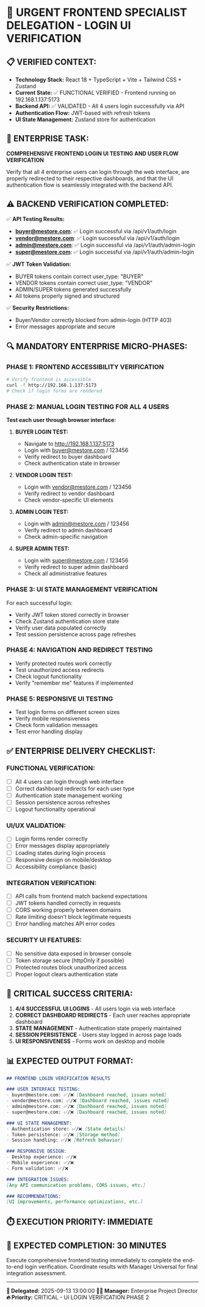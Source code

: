 # 🚨 URGENT FRONTEND SPECIALIST DELEGATION - LOGIN UI VERIFICATION

## 📋 VERIFIED CONTEXT:
- **Technology Stack:** React 18 + TypeScript + Vite + Tailwind CSS + Zustand
- **Current State:** ✅ FUNCTIONAL VERIFIED - Frontend running on 192.168.1.137:5173
- **Backend API:** ✅ VALIDATED - All 4 users login successfully via API
- **Authentication Flow:** JWT-based with refresh tokens
- **UI State Management:** Zustand store for authentication

## 🎯 ENTERPRISE TASK:
**COMPREHENSIVE FRONTEND LOGIN UI TESTING AND USER FLOW VERIFICATION**

Verify that all 4 enterprise users can login through the web interface, are properly redirected to their respective dashboards, and that the UI authentication flow is seamlessly integrated with the backend API.

## ⚠️ BACKEND VERIFICATION COMPLETED:
✅ **API Testing Results:**
- **buyer@mestore.com**: ✅ Login successful via /api/v1/auth/login
- **vendor@mestore.com**: ✅ Login successful via /api/v1/auth/login
- **admin@mestore.com**: ✅ Login successful via /api/v1/auth/admin-login
- **super@mestore.com**: ✅ Login successful via /api/v1/auth/admin-login

✅ **JWT Token Validation:**
- BUYER tokens contain correct user_type: "BUYER"
- VENDOR tokens contain correct user_type: "VENDOR"
- ADMIN/SUPER tokens generated successfully
- All tokens properly signed and structured

✅ **Security Restrictions:**
- Buyer/Vendor correctly blocked from admin-login (HTTP 403)
- Error messages appropriate and secure

## 🔍 MANDATORY ENTERPRISE MICRO-PHASES:

### **PHASE 1: FRONTEND ACCESSIBILITY VERIFICATION**
```bash
# Verify frontend is accessible
curl -f http://192.168.1.137:5173
# Check if login forms are rendered
```

### **PHASE 2: MANUAL LOGIN TESTING FOR ALL 4 USERS**
**Test each user through browser interface:**

1. **BUYER LOGIN TEST:**
   - Navigate to http://192.168.1.137:5173
   - Login with buyer@mestore.com / 123456
   - Verify redirect to buyer dashboard
   - Check authentication state in browser

2. **VENDOR LOGIN TEST:**
   - Login with vendor@mestore.com / 123456
   - Verify redirect to vendor dashboard
   - Check vendor-specific UI elements

3. **ADMIN LOGIN TEST:**
   - Login with admin@mestore.com / 123456
   - Verify redirect to admin dashboard
   - Check admin-specific navigation

4. **SUPER ADMIN TEST:**
   - Login with super@mestore.com / 123456
   - Verify redirect to super admin dashboard
   - Check all administrative features

### **PHASE 3: UI STATE MANAGEMENT VERIFICATION**
For each successful login:
- Verify JWT token stored correctly in browser
- Check Zustand authentication store state
- Verify user data populated correctly
- Test session persistence across page refreshes

### **PHASE 4: NAVIGATION AND REDIRECT TESTING**
- Verify protected routes work correctly
- Test unauthorized access redirects
- Check logout functionality
- Verify "remember me" features if implemented

### **PHASE 5: RESPONSIVE UI TESTING**
- Test login forms on different screen sizes
- Verify mobile responsiveness
- Check form validation messages
- Test error handling display

## ✅ ENTERPRISE DELIVERY CHECKLIST:

### **FUNCTIONAL VERIFICATION:**
- [ ] All 4 users can login through web interface
- [ ] Correct dashboard redirects for each user type
- [ ] Authentication state management working
- [ ] Session persistence across refreshes
- [ ] Logout functionality operational

### **UI/UX VALIDATION:**
- [ ] Login forms render correctly
- [ ] Error messages display appropriately
- [ ] Loading states during login process
- [ ] Responsive design on mobile/desktop
- [ ] Accessibility compliance (basic)

### **INTEGRATION VERIFICATION:**
- [ ] API calls from frontend match backend expectations
- [ ] JWT tokens handled correctly in requests
- [ ] CORS working properly between domains
- [ ] Rate limiting doesn't block legitimate requests
- [ ] Error handling matches API error codes

### **SECURITY UI FEATURES:**
- [ ] No sensitive data exposed in browser console
- [ ] Token storage secure (httpOnly if possible)
- [ ] Protected routes block unauthorized access
- [ ] Proper logout clears authentication state

## 🚨 CRITICAL SUCCESS CRITERIA:

1. **4/4 SUCCESSFUL UI LOGINS** - All users login via web interface
2. **CORRECT DASHBOARD REDIRECTS** - Each user reaches appropriate dashboard
3. **STATE MANAGEMENT** - Authentication state properly maintained
4. **SESSION PERSISTENCE** - Users stay logged in across page loads
5. **UI RESPONSIVENESS** - Forms work on desktop and mobile

## 📊 EXPECTED OUTPUT FORMAT:

```markdown
## FRONTEND LOGIN VERIFICATION RESULTS

### USER INTERFACE TESTING:
- buyer@mestore.com: ✅/❌ [Dashboard reached, issues noted]
- vendor@mestore.com: ✅/❌ [Dashboard reached, issues noted]
- admin@mestore.com: ✅/❌ [Dashboard reached, issues noted]
- super@mestore.com: ✅/❌ [Dashboard reached, issues noted]

### UI STATE MANAGEMENT:
- Authentication store: ✅/❌ [State details]
- Token persistence: ✅/❌ [Storage method]
- Session handling: ✅/❌ [Refresh behavior]

### RESPONSIVE DESIGN:
- Desktop experience: ✅/❌
- Mobile experience: ✅/❌
- Form validation: ✅/❌

### INTEGRATION ISSUES:
[Any API communication problems, CORS issues, etc.]

### RECOMMENDATIONS:
[UI improvements, performance optimizations, etc.]
```

## ⏱️ EXECUTION PRIORITY: **IMMEDIATE**
## 🎯 EXPECTED COMPLETION: **30 MINUTES**

Execute comprehensive frontend testing immediately to complete the end-to-end login verification. Coordinate results with Manager Universal for final integration assessment.

---
**📅 Delegated:** 2025-09-13 13:00:00
**👨‍💼 Manager:** Enterprise Project Director
**🔥 Priority:** CRITICAL - UI LOGIN VERIFICATION PHASE 2